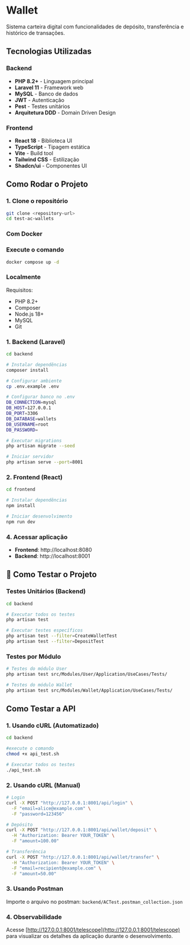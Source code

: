 # Wallet

Sistema carteira digital com funcionalidades de depósito, transferência e histórico de transações.

## Tecnologias Utilizadas

### Backend
- **PHP 8.2+** - Linguagem principal
- **Laravel 11** - Framework web
- **MySQL** - Banco de dados
- **JWT** - Autenticação
- **Pest** - Testes unitários
- **Arquitetura DDD** - Domain Driven Design

### Frontend
- **React 18** - Biblioteca UI
- **TypeScript** - Tipagem estática
- **Vite** - Build tool
- **Tailwind CSS** - Estilização
- **Shadcn/ui** - Componentes UI


## Como Rodar o Projeto
### 1. Clone o repositório
```bash
git clone <repository-url>
cd test-ac-wallets
```

### Com Docker

### Execute o comando
```bash
docker compose up -d
```


### Localmente
Requisitos: 
- PHP 8.2+
- Composer
- Node.js 18+
- MySQL
- Git


### 1. Backend (Laravel)
```bash
cd backend

# Instalar dependências
composer install

# Configurar ambiente
cp .env.example .env

# Configurar banco no .env
DB_CONNECTION=mysql
DB_HOST=127.0.0.1
DB_PORT=3306
DB_DATABASE=wallets
DB_USERNAME=root
DB_PASSWORD=

# Executar migrations
php artisan migrate --seed

# Iniciar servidor
php artisan serve --port=8001
```

### 2. Frontend (React)
```bash
cd frontend

# Instalar dependências
npm install

# Iniciar desenvolvimento
npm run dev
```

### 4. Acessar aplicação
- **Frontend**: http://localhost:8080
- **Backend**: http://localhost:8001

## 🧪 Como Testar o Projeto

### Testes Unitários (Backend)
```bash
cd backend

# Executar todos os testes
php artisan test

# Executar testes específicos
php artisan test --filter=CreateWalletTest
php artisan test --filter=DepositTest
```

### Testes por Módulo
```bash
# Testes do módulo User
php artisan test src/Modules/User/Application/UseCases/Tests/

# Testes do módulo Wallet
php artisan test src/Modules/Wallet/Application/UseCases/Tests/
```

## Como Testar a API

### 1. Usando cURL (Automatizado)
```bash
cd backend

#execute o comando
chmod +x api_test.sh

# Executar todos os testes
./api_test.sh
```

### 2. Usando cURL (Manual)
```bash
# Login
curl -X POST "http://127.0.0.1:8001/api/login" \
  -F "email=alice@example.com" \
  -F "password=123456"

# Depósito
curl -X POST "http://127.0.0.1:8001/api/wallet/deposit" \
  -H "Authorization: Bearer YOUR_TOKEN" \
  -F "amount=100.00"

# Transferência
curl -X POST "http://127.0.0.1:8001/api/wallet/transfer" \
  -H "Authorization: Bearer YOUR_TOKEN" \
  -F "email=recipient@example.com" \
  -F "amount=50.00"
```

### 3. Usando Postman
Importe o arquivo no postman: `backend/ACTest.postman_collection.json`


### 4. Observabilidade

Acesse [http://127.0.0.1:8001/telescope](http://127.0.0.1:8001/telescope) para visualizar os detalhes da aplicação durante o desenvolvimento.
